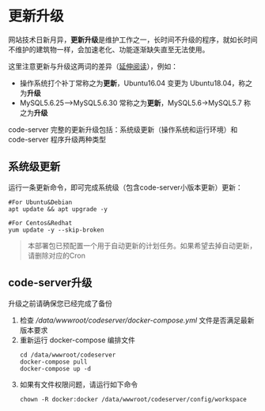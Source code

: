 # 更新升级

网站技术日新月异，**更新升级**是维护工作之一，长时间不升级的程序，就如长时间不维护的建筑物一样，会加速老化、功能逐渐缺失直至无法使用。  

这里注意更新与升级这两词的差异（[延伸阅读](https://support.websoft9.com/docs/faq/zh/tech-upgrade.html#更新-vs-升级)），例如：
- 操作系统打个补丁常称之为**更新**，Ubuntu16.04 变更为 Ubuntu18.04，称之为**升级**
- MySQL5.6.25-->MySQL5.6.30 常称之为**更新**，MySQL5.6->MySQL5.7 称之为**升级**

code-server 完整的更新升级包括：系统级更新（操作系统和运行环境）和 code-server 程序升级两种类型

## 系统级更新

运行一条更新命令，即可完成系统级（包含code-server小版本更新）更新：

``` shell
#For Ubuntu&Debian
apt update && apt upgrade -y

#For Centos&Redhat
yum update -y --skip-broken
```
> 本部署包已预配置一个用于自动更新的计划任务。如果希望去掉自动更新，请删除对应的Cron


## code-server升级

升级之前请确保您已经完成了备份

1. 检查 */data/wwwroot/codeserver/docker-compose.yml* 文件是否满足最新版本要求
2. 重新运行 docker-compose 编排文件
    ```
    cd /data/wwwroot/codeserver
    docker-compose pull
    docker-compose up -d
    ```
3. 如果有文件权限问题，请运行如下命令
   ```
   chown -R docker:docker /data/wwwroot/codeserver/config/workspace
   ```
